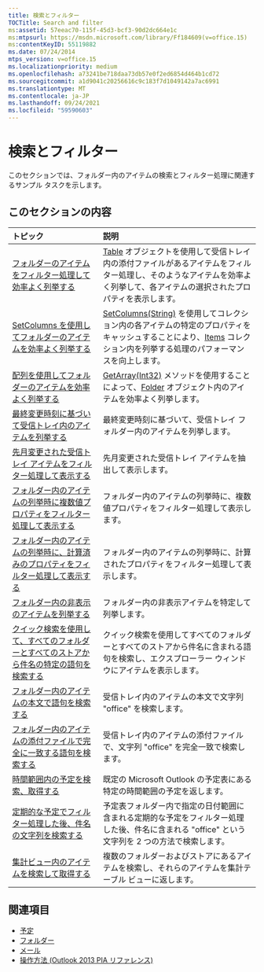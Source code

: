 ```yaml
---
title: 検索とフィルター
TOCTitle: Search and filter
ms:assetid: 57eeac70-115f-45d3-bcf3-90d2dc664e1c
ms:mtpsurl: https://msdn.microsoft.com/library/Ff184609(v=office.15)
ms:contentKeyID: 55119882
ms.date: 07/24/2014
mtps_version: v=office.15
ms.localizationpriority: medium
ms.openlocfilehash: a73241be718daa73db57e0f2ed6854d464b1cd72
ms.sourcegitcommit: a1d9041c20256616c9c183f7d1049142a7ac6991
ms.translationtype: MT
ms.contentlocale: ja-JP
ms.lasthandoff: 09/24/2021
ms.locfileid: "59590603"
---
```

# <a name="search-and-filter"></a>検索とフィルター

このセクションでは、フォルダー内のアイテムの検索とフィルター処理に関連するサンプル タスクを示します。

## <a name="in-this-section"></a>このセクションの内容

|トピック|説明|
|:----|:----------|
|[フォルダーのアイテムをフィルター処理して効率よく列挙する](how-to-filter-and-efficiently-enumerate-items-in-a-folder.md) |[Table](https://msdn.microsoft.com/library/bb652856\(v=office.15\)) オブジェクトを使用して受信トレイ内の添付ファイルがあるアイテムをフィルター処理し、そのようなアイテムを効率よく列挙して、各アイテムの選択されたプロパティを表示します。|
|[SetColumns を使用してフォルダーのアイテムを効率よく列挙する](how-to-use-setcolumns-to-efficiently-enumerate-items-in-a-folder.md)  |[SetColumns(String)](https://msdn.microsoft.com/library/bb610268\(v=office.15\)) を使用してコレクション内の各アイテムの特定のプロパティをキャッシュすることにより、[Items](https://msdn.microsoft.com/library/bb645287\(v=office.15\)) コレクション内を列挙する処理のパフォーマンスを向上します。|
|[配列を使用してフォルダーのアイテムを効率よく列挙する](how-to-use-arrays-to-efficiently-enumerate-items-in-a-folder.md)  |[GetArray(Int32)](https://msdn.microsoft.com/library/bb608928\(v=office.15\)) メソッドを使用することによって、[Folder](https://msdn.microsoft.com/library/bb645774\(v=office.15\)) オブジェクト内のアイテムを効率よく列挙します。|
|[最終変更時刻に基づいて受信トレイ内のアイテムを列挙する](how-to-enumerate-items-in-the-inbox-based-on-the-last-modification-time.md)  |最終変更時刻に基づいて、受信トレイ フォルダー内のアイテムを列挙します。|
|[先月変更された受信トレイ アイテムをフィルター処理して表示する](how-to-filter-and-display-inbox-items-modified-in-the-last-month.md)  |先月変更された受信トレイ アイテムを抽出して表示します。|
|[フォルダー内のアイテムの列挙時に複数値プロパティをフィルター処理して表示する](how-to-filter-and-display-multivalued-properties-when-enumerating-items-in-a-folder.md)  |フォルダー内のアイテムの列挙時に、複数値プロパティをフィルター処理して表示します。|
|[フォルダー内のアイテムの列挙時に、計算済みのプロパティをフィルター処理して表示する](how-to-filter-and-display-computed-properties-when-enumerating-items-in-a-folder.md)  |フォルダー内のアイテムの列挙時に、計算されたプロパティをフィルター処理して表示します。|
|[フォルダー内の非表示のアイテムを列挙する](how-to-enumerate-hidden-items-in-a-folder.md)  |フォルダー内の非表示アイテムを特定して列挙します。|
|[クイック検索を使用して、すべてのフォルダーとすべてのストアから件名の特定の語句を検索する](how-to-use-instant-search-to-search-all-folders-and-all-stores-for-a-phrase-in-the-subject.md)  |クイック検索を使用してすべてのフォルダーとすべてのストアから件名に含まれる語句を検索し、エクスプローラー ウィンドウにアイテムを表示します。|
|[フォルダー内のアイテムの本文で語句を検索する](how-to-search-for-a-phrase-in-the-body-of-items-in-a-folder.md) |受信トレイ内のアイテムの本文で文字列 "office" を検索します。|
|[フォルダー内のアイテムの添付ファイルで完全に一致する語句を検索する](how-to-search-attachments-of-items-in-a-folder-for-an-exact-phrase.md)  |受信トレイ内のアイテムの添付ファイルで、文字列 "office" を完全一致で検索します。|
|[時間範囲内の予定を検索、取得する](how-to-search-and-obtain-appointments-in-a-time-range.md)  |既定の Microsoft Outlook の予定表にある特定の時間範囲の予定を返します。|
|[定期的な予定でフィルター処理した後、件名の文字列を検索する](how-to-filter-recurring-appointments-and-search-for-a-string-in-the-subject.md)  |予定表フォルダー内で指定の日付範囲に含まれる定期的な予定をフィルター処理した後、件名に含まれる "office" という文字列を 2 つの方法で検索します。|
|[集計ビュー内のアイテムを検索して取得する](how-to-search-and-obtain-items-in-an-aggregated-view.md) |複数のフォルダーおよびストアにあるアイテムを検索し、それらのアイテムを集計テーブル ビューに返します。|


## <a name="see-also"></a>関連項目

- [予定](appointments.md)
- [フォルダー](folders.md)
- [メール](mail.md)
- [操作方法 (Outlook 2013 PIA リファレンス)](how-do-i-outlook-2013-pia-reference.md)

